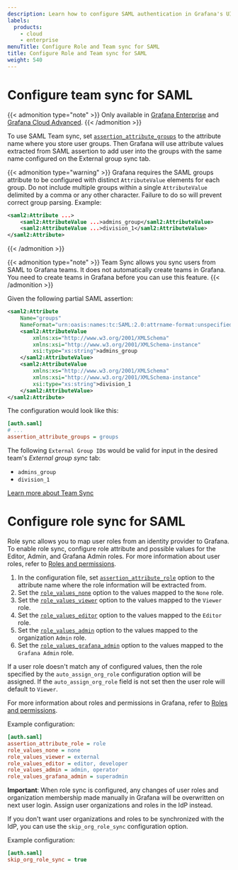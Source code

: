 ```yaml
---
description: Learn how to configure SAML authentication in Grafana's UI.
labels:
  products:
    - cloud
    - enterprise
menuTitle: Configure Role and Team sync for SAML
title: Configure Role and Team sync for SAML
weight: 540
---
```


# Configure team sync for SAML

{{< admonition type="note" >}}
Only available in [Grafana Enterprise](https://grafana.com/docs/grafana/<GRAFANA_VERSION>/introduction/grafana-enterprise/) and [Grafana Cloud Advanced](https://grafana.com/docs/grafana-cloud/).
{{< /admonition >}}

To use SAML Team sync, set [`assertion_attribute_groups`](https://grafana.com/docs/grafana/<GRAFANA_VERSION>/setup-grafana/configure-grafana/enterprise-configuration/#assertion_attribute_groups) to the attribute name where you store user groups. Then Grafana will use attribute values extracted from SAML assertion to add user into the groups with the same name configured on the External group sync tab.

{{< admonition type="warning" >}}
Grafana requires the SAML groups attribute to be configured with distinct `AttributeValue` elements for each group. Do not include multiple groups within a single `AttributeValue` delimited by a comma or any other character. Failure to do so will prevent correct group parsing. Example:

```xml
<saml2:Attribute ...>
    <saml2:AttributeValue ...>admins_group</saml2:AttributeValue>
    <saml2:AttributeValue ...>division_1</saml2:AttributeValue>
</saml2:Attribute>
```

{{< /admonition >}}

{{< admonition type="note" >}}
Team Sync allows you sync users from SAML to Grafana teams. It does not automatically create teams in Grafana. You need to create teams in Grafana before you can use this feature.
{{< /admonition >}}

Given the following partial SAML assertion:

```xml
<saml2:Attribute
    Name="groups"
    NameFormat="urn:oasis:names:tc:SAML:2.0:attrname-format:unspecified">
    <saml2:AttributeValue
        xmlns:xs="http://www.w3.org/2001/XMLSchema"
        xmlns:xsi="http://www.w3.org/2001/XMLSchema-instance"
        xsi:type="xs:string">admins_group
    </saml2:AttributeValue>
    <saml2:AttributeValue
        xmlns:xs="http://www.w3.org/2001/XMLSchema"
        xmlns:xsi="http://www.w3.org/2001/XMLSchema-instance"
        xsi:type="xs:string">division_1
    </saml2:AttributeValue>
</saml2:Attribute>
```

The configuration would look like this:

```ini
[auth.saml]
# ...
assertion_attribute_groups = groups
```

The following `External Group ID`s would be valid for input in the desired team's _External group sync_ tab:

- `admins_group`
- `division_1`

[Learn more about Team Sync](https://grafana.com/docs/grafana/<GRAFANA_VERSION>/setup-grafana/configure-security/configure-team-sync/)

# Configure role sync for SAML

Role sync allows you to map user roles from an identity provider to Grafana. To enable role sync, configure role attribute and possible values for the Editor, Admin, and Grafana Admin roles. For more information about user roles, refer to [Roles and permissions](https://grafana.com/docs/grafana/<GRAFANA_VERSION>/administration/roles-and-permissions/).

1. In the configuration file, set [`assertion_attribute_role`](https://grafana.com/docs/grafana/<GRAFANA_VERSION>/setup-grafana/configure-grafana/enterprise-configuration/#assertion_attribute_role) option to the attribute name where the role information will be extracted from.
1. Set the [`role_values_none`](https://grafana.com/docs/grafana/<GRAFANA_VERSION>/setup-grafana/configure-grafana/enterprise-configuration/#role_values_none) option to the values mapped to the `None` role.
1. Set the [`role_values_viewer`](https://grafana.com/docs/grafana/<GRAFANA_VERSION>/setup-grafana/configure-grafana/enterprise-configuration/#role_values_viewer) option to the values mapped to the `Viewer` role.
1. Set the [`role_values_editor`](https://grafana.com/docs/grafana/<GRAFANA_VERSION>/setup-grafana/configure-grafana/enterprise-configuration/#role_values_editor) option to the values mapped to the `Editor` role.
1. Set the [`role_values_admin`](https://grafana.com/docs/grafana/<GRAFANA_VERSION>/setup-grafana/configure-grafana/enterprise-configuration/#role_values_admin) option to the values mapped to the organization `Admin` role.
1. Set the [`role_values_grafana_admin`](https://grafana.com/docs/grafana/<GRAFANA_VERSION>/setup-grafana/configure-grafana/enterprise-configuration/#role_values_grafana_admin) option to the values mapped to the `Grafana Admin` role.

If a user role doesn't match any of configured values, then the role specified by the `auto_assign_org_role` configuration option will be assigned. If the `auto_assign_org_role` field is not set then the user role will default to `Viewer`.

For more information about roles and permissions in Grafana, refer to [Roles and permissions](https://grafana.com/docs/grafana/<GRAFANA_VERSION>/administration/roles-and-permissions/).

Example configuration:

```ini
[auth.saml]
assertion_attribute_role = role
role_values_none = none
role_values_viewer = external
role_values_editor = editor, developer
role_values_admin = admin, operator
role_values_grafana_admin = superadmin
```

**Important**: When role sync is configured, any changes of user roles and organization membership made manually in Grafana will be overwritten on next user login. Assign user organizations and roles in the IdP instead.

If you don't want user organizations and roles to be synchronized with the IdP, you can use the `skip_org_role_sync` configuration option.

Example configuration:

```ini
[auth.saml]
skip_org_role_sync = true
```
